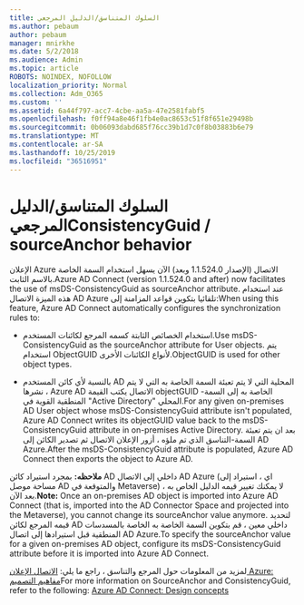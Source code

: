 ```yaml
---
title: السلوك المتناسق/الدليل المرجعي
ms.author: pebaum
author: pebaum
manager: mnirkhe
ms.date: 5/2/2018
ms.audience: Admin
ms.topic: article
ROBOTS: NOINDEX, NOFOLLOW
localization_priority: Normal
ms.collection: Adm_O365
ms.custom: ''
ms.assetid: 6a44f797-acc7-4cbe-aa5a-47e2581fabf5
ms.openlocfilehash: f0ff94a8e46f1fb4e0ac8653c51f8f651e29498b
ms.sourcegitcommit: 0b06093dabd685f76cc39b1d7c0f8b03883b6e79
ms.translationtype: MT
ms.contentlocale: ar-SA
ms.lasthandoff: 10/25/2019
ms.locfileid: "36516951"
---
```

# <a name="consistencyguid--sourceanchor-behavior"></a><span data-ttu-id="08845-102">السلوك المتناسق/الدليل المرجعي</span><span class="sxs-lookup"><span data-stu-id="08845-102">ConsistencyGuid / sourceAnchor behavior</span></span>

<span data-ttu-id="08845-103">الإعلان Azure الاتصال (الإصدار 1.1.524.0 وبعد) الآن يسهل استخدام السمة الخاصة بالاسم الثابت.</span><span class="sxs-lookup"><span data-stu-id="08845-103">Azure AD Connect (version 1.1.524.0 and after) now facilitates the use of msDS-ConsistencyGuid as sourceAnchor attribute.</span></span> <span data-ttu-id="08845-104">عند استخدام هذه الميزة الاتصال AD Azure تلقائيا بتكوين قواعد المزامنة إلى:</span><span class="sxs-lookup"><span data-stu-id="08845-104">When using this feature, Azure AD Connect automatically configures the synchronization rules to:</span></span>
  
- <span data-ttu-id="08845-105">استخدام الخصائص الثابتة كسمه المرجع لكائنات المستخدم.</span><span class="sxs-lookup"><span data-stu-id="08845-105">Use msDS-ConsistencyGuid as the sourceAnchor attribute for User objects.</span></span> <span data-ttu-id="08845-106">يتم استخدام ObjectGUID لأنواع الكائنات الأخرى.</span><span class="sxs-lookup"><span data-stu-id="08845-106">ObjectGUID is used for other object types.</span></span>
    
- <span data-ttu-id="08845-107">بالنسبة لأي كائن المستخدم AD المحلية التي لا يتم تعبئة السمة الخاصة به التي لا يتم نشرها ، Azure AD الاتصال يكتب القيمة objectGUID الخاصة به إلى السمة-المنطقية القوية في "Active Directory" المحلي.</span><span class="sxs-lookup"><span data-stu-id="08845-107">For any given on-premises AD User object whose msDS-ConsistencyGuid attribute isn't populated, Azure AD Connect writes its objectGUID value back to the msDS-ConsistencyGuid attribute in on-premises Active Directory.</span></span> <span data-ttu-id="08845-108">بعد ان يتم تعبئة السمة-التناسق الذي تم ملؤه ، أزور الإعلان الاتصال ثم تصدير الكائن إلى AD Azure.</span><span class="sxs-lookup"><span data-stu-id="08845-108">After the msDS-ConsistencyGuid attribute is populated, Azure AD Connect then exports the object to Azure AD.</span></span>
    
 <span data-ttu-id="08845-109">**ملاحظه:** بمجرد استيراد كائن AD داخلي إلى الاتصال AD Azure (اي ، استيراد إلى مساحة موصل AD والمتوقعة في Metaverse) ، لا يمكنك تغيير قيمه الدليل الخاص به بعد الآن.</span><span class="sxs-lookup"><span data-stu-id="08845-109">**Note:** Once an on-premises AD object is imported into Azure AD Connect (that is, imported into the AD Connector Space and projected into the Metaverse), you cannot change its sourceAnchor value anymore.</span></span> <span data-ttu-id="08845-110">لتحديد قيمه المرجع لكائن AD داخلي معين ، قم بتكوين السمة الخاصة به الخاصة بالمسدسات المنطقية قبل استيرادها إلى اتصال AD Azure.</span><span class="sxs-lookup"><span data-stu-id="08845-110">To specify the sourceAnchor value for a given on-premises AD object, configure its msDS-ConsistencyGuid attribute before it is imported into Azure AD Connect.</span></span> 
  
<span data-ttu-id="08845-111">لمزيد من المعلومات حول المرجع والتناسق ، راجع ما يلي: [الاتصال الإعلان Azure: مفاهيم التصميم](https://docs.microsoft.com/azure/active-directory/connect/active-directory-aadconnect-design-concepts)</span><span class="sxs-lookup"><span data-stu-id="08845-111">For more information on SourceAnchor and ConsistencyGuid, refer to the following: [Azure AD Connect: Design concepts](https://docs.microsoft.com/azure/active-directory/connect/active-directory-aadconnect-design-concepts)</span></span>
  

